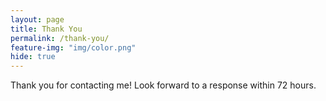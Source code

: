 ```yaml
---
layout: page
title: Thank You
permalink: /thank-you/
feature-img: "img/color.png"
hide: true
---
```


Thank you for contacting me! Look forward to a response within 72 hours.
